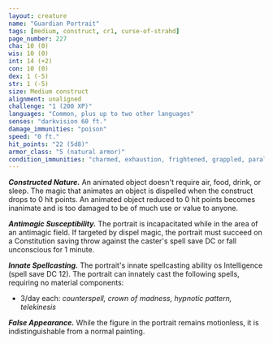 ```yaml
---
layout: creature
name: "Guardian Portrait"
tags: [medium, construct, cr1, curse-of-strahd]
page_number: 227
cha: 10 (0)
wis: 10 (0)
int: 14 (+2)
con: 10 (0)
dex: 1 (-5)
str: 1 (-5)
size: Medium construct
alignment: unaligned
challenge: "1 (200 XP)"
languages: "Common, plus up to two other languages"
senses: "darkvision 60 ft."
damage_immunities: "poison"
speed: "0 ft."
hit_points: "22 (5d8)"
armor_class: "5 (natural armor)"
condition_immunities: "charmed, exhaustion, frightened, grappled, paralyzed, petrified, poisoned, prone, restrained"
---
```


***Constructed Nature.*** An animated object doesn't require air, food, drink, or sleep. The magic that animates an object is dispelled when the construct drops to 0 hit points. An animated object reduced to 0 hit points becomes inanimate and is too damaged to be of much use or value to anyone.

***Antimagic Susceptibility.*** The portrait is incapacitated while in the area of an antimagic field. If targeted by dispel magic, the portrait must succeed on a Constitution saving throw against the caster's spell save DC or fall unconscious for 1 minute.

***Innate Spellcasting.*** The portrait's innate spellcasting ability os Intelligence (spell save DC 12). The portrait can innately cast the following spells, requiring no material components:

* 3/day each: <i>counterspell, crown of madness, hypnotic pattern, telekinesis</i>

***False Appearance.*** While the figure in the portrait remains motionless, it is indistinguishable from a normal painting.

